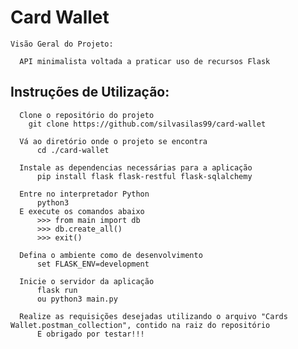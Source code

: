 # Card Wallet

    Visão Geral do Projeto:
    
      API minimalista voltada a praticar uso de recursos Flask
    
## Instruções de Utilização: 
      Clone o repositório do projeto
        git clone https://github.com/silvasilas99/card-wallet

      Vá ao diretório onde o projeto se encontra
          cd ./card-wallet

      Instale as dependencias necessárias para a aplicação
          pip install flask flask-restful flask-sqlalchemy

      Entre no interpretador Python 
          python3
      E execute os comandos abaixo
          >>> from main import db
          >>> db.create_all()
          >>> exit()

      Defina o ambiente como de desenvolvimento
          set FLASK_ENV=development

      Inicie o servidor da aplicação
          flask run
          ou python3 main.py
      
      Realize as requisições desejadas utilizando o arquivo "Cards Wallet.postman_collection", contido na raiz do repositório
          E obrigado por testar!!!
